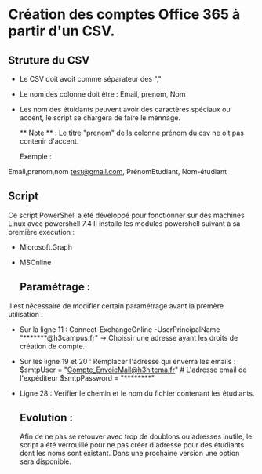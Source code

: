 # Création des comptes Office 365 à partir d'un CSV.

## Struture du CSV

* Le CSV doit avoit comme séparateur des ","
* Le nom des colonne doit être : Email, prenom, Nom
* Les nom des étuidants peuvent avoir des caractères spéciaux ou accent, le script se chargera de faire le ménnage.

  ** Note ** : Le titre "prenom" de la colonne prénom du csv ne oit pas contenir d'accent.

  Exemple :
  
Email,prenom,nom
test@gmail.com, PrénomEtudiant, Nom-étudiant

## Script 

Ce script PowerShell a été développé pour fonctionner sur des machines Linux avec powershell 7.4
Il installe les modules powershell suivant à sa première execution : 
- Microsoft.Graph 
- MSOnline

  ## Paramétrage :
Il est nécessaire de modifier certain paramétrage avant la premère utilisation :
* Sur la ligne 11 : Connect-ExchangeOnline -UserPrincipalName "*******@h3campus.fr"  -> Choissir une adresse ayant les droits de création de compte.
* Sur les ligne 19 et 20 : Remplacer l'adresse qui enverra les emails : $smtpUser = "Compte_EnvoieMail@h3hitema.fr" # L'adresse email de l'expéditeur
$smtpPassword = "********"
* Ligne 28 : Verifier le chemin et le nom du fichier contenant les étudiants.

  ## Evolution :
  Afin de ne pas se retouver avec trop de doublons ou adresses inutile, le script a été verrouillé pour ne pas créer d'adresse pour des étudiants dont les noms sont existant.
  Dans une prochaine version une option sera disponible.
